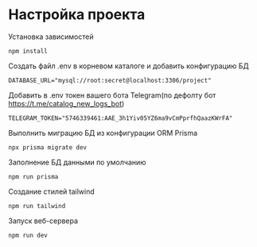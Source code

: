 # Настройка проекта

Установка зависимостей

    npm install

Создать файл .env в корневом каталоге и добавить конфигурацию БД 

    DATABASE_URL="mysql://root:secret@localhost:3306/project"

Добавить в .env токен вашего бота Telegram(по дефолту бот https://t.me/catalog_new_logs_bot) 

    TELEGRAM_TOKEN="5746339461:AAE_3h1Yiv05YZ6ma9vCmPprfhQaazKWrFA"

Выполнить миграцию БД из конфигурации ORM Prisma

    npx prisma migrate dev

Заполнение БД данными по умолчанию

    npm run prisma

Создание стилей tailwind

    npm run tailwind

Запуск веб-сервера

    npm run dev
